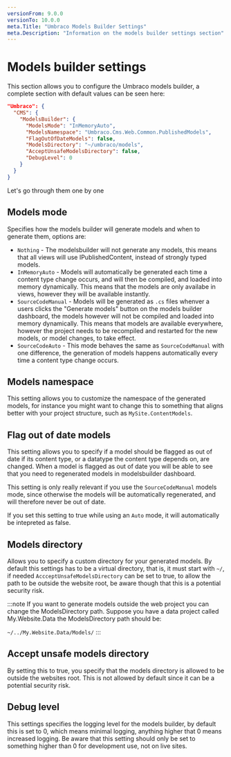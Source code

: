 ```yaml
---
versionFrom: 9.0.0
versionTo: 10.0.0
meta.Title: "Umbraco Models Builder Settings"
meta.Description: "Information on the models builder settings section"
---
```


# Models builder settings

This section allows you to configure the Umbraco models builder, a complete section with default values can be seen here:

```json
"Umbraco": {
  "CMS": {
    "ModelsBuilder": {
      "ModelsMode": "InMemoryAuto",
      "ModelsNamespace": "Umbraco.Cms.Web.Common.PublishedModels",
      "FlagOutOfDateModels": false,
      "ModelsDirectory": "~/umbraco/models",
      "AcceptUnsafeModelsDirectory": false,
      "DebugLevel": 0
    }
  }
}
```

Let's go through them one by one

## Models mode

Specifies how the models builder will generate models and when to generate them, options are:

* `Nothing` - The modelsbuilder will not generate any models, this means that all views will use IPublishedContent, instead of strongly typed models.
* `InMemoryAuto` - Models will automatically be generated each time a content type change occurs, and will then be compiled, and loaded into memory dynamically. This means that the models are only availabe in views, however they will be available instantly.
* `SourceCodeManual` - Models will be generated as `.cs` files whenver a users clicks the "Generate models" button on the models builder dashboard, the models however will not be compiled and loaded into memory dynamically. This means that models are available everywhere, however the project needs to be recompiled and restarted for the new models, or model changes, to take effect.
* `SourceCodeAuto` - This mode behaves the same as `SourceCodeManual` with one difference, the generation of models happens automatically every time a content type change occurs.

## Models namespace

This setting allows you to customize the namespace of the generated models, for instance you might want to change this to something that aligns better with your project structure, such as `MySite.ContentModels`.

## Flag out of date models

This setting allows you to specify if a model should be flagged as out of date if its content type, or a datatype the content type depends on, are changed. When a model is flagged as out of date you will be able to see that you need to regenerated models in modelsbuilder dashboard.

This setting is only really relevant if you use the `SourceCodeManual` models mode, since otherwise the models will be automatically regenerated, and will therefore never be out of date.

If you set this setting to true while using an `Auto` mode, it will automatically be intepreted as false.

## Models directory

Allows you to specify a custom directory for your generated models. By default this settings has to be a virtual directory, that is, it must start with `~/`, if needed `AccceptUnsafeModelsDirectory` can be set to true, to allow the path to be outside the website root, be aware though that this is a potential security risk.

:::note
If you want to generate models outside the web project you can change the ModelsDirectory path. Suppose you have a data project called My.Website.Data the ModelsDirectory path should be:

`~/../My.Website.Data/Models/`
:::

## Accept unsafe models directory

By setting this to true, you specify that the models directory is allowed to be outside the websites root. This is not allowed by default since it can be a potential security risk.

## Debug level

This settings specifies the logging level for the models builder, by default this is set to 0, which means minimal logging, anything higher that 0 means increased logging. Be aware that this setting should only be set to something higher than 0 for development use, not on live sites.
